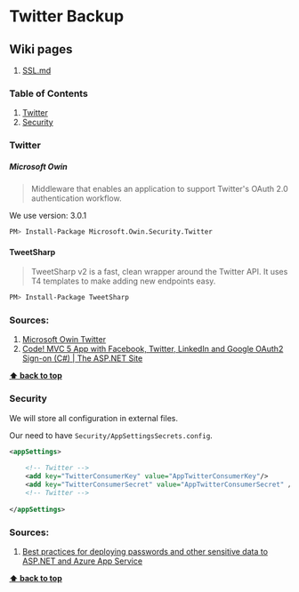 ﻿# Twitter Backup

## Wiki pages
  1. [SSL.md](Wiki/SSL.md)

### Table of Contents
  1. [Twitter](#twitter)
  1. [Security](#security)

### Twitter

##### Microsoft Owin

> Middleware that enables an application to support Twitter's OAuth 2.0 authentication workflow.

We use version: 3.0.1

```bash
PM> Install-Package Microsoft.Owin.Security.Twitter
```

#### TweetSharp

> TweetSharp v2 is a fast, clean wrapper around the Twitter API. It uses T4 templates to make adding new endpoints easy.

```bash
PM> Install-Package TweetSharp
```

### Sources:
  1. [Microsoft Owin Twitter](https://www.nuget.org/packages/Microsoft.Owin.Security.Twitter/)
  1. [Code! MVC 5 App with Facebook, Twitter, LinkedIn and Google OAuth2 Sign-on (C#) | The ASP.NET Site](http://www.asp.net/mvc/overview/security/create-an-aspnet-mvc-5-app-with-facebook-and-google-oauth2-and-openid-sign-on)
  
**[⬆ back to top](#table-of-contents)**

### Security 

We will store all configuration in external files.

Our need to have `Security/AppSettingsSecrets.config`.

```xml
<appSettings> 
	
	<!-- Twitter -->
	<add key="TwitterConsumerKey" value="AppTwitterConsumerKey"/>
	<add key="TwitterConsumerSecret" value="AppTwitterConsumerSecret" />
	<!-- Twitter -->
	  
</appSettings>
```

### Sources:
  1. [Best practices for deploying passwords and other sensitive data to ASP.NET and Azure App Service](http://www.asp.net/identity/overview/features-api/best-practices-for-deploying-passwords-and-other-sensitive-data-to-aspnet-and-azure)
  
**[⬆ back to top](#table-of-contents)**